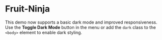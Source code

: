 # Fruit-Ninja

This demo now supports a basic dark mode and improved responsiveness.
Use the **Toggle Dark Mode** button in the menu or add the `dark` class to the
`<body>` element to enable dark styling.
